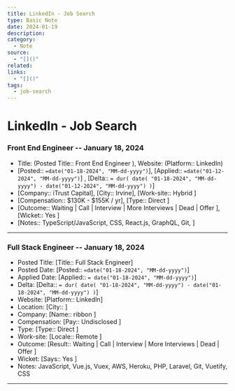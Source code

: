 ```yaml
---
title: LinkedIn - Job Search
type: Basic Note
date: 2024-01-19
description:
category:
  - Note
source:
  - "[]()"
related:
links:
  - "[]()"
tags:
  - job-search
---
```


# LinkedIn - Job Search


### Front End Engineer  --  January 18, 2024
- Title: (Posted Title:: Front End Engineer ), Website: (Platform:: LinkedIn)
- [Posted:: `=date("01-18-2024", "MM-dd-yyyy")`], [Applied:: `=date("01-12-2024", "MM-dd-yyyy")`] , [Delta:: `= dur( date( "01-18-2024", "MM-dd-yyyy") - date("01-12-2024", "MM-dd-yyyy") )`]
- [Company:: iTrust Capital], [City::  Irvine], [Work-site:: Hybrid  ]
- [Compensation:: $130K - $155K / yr], [Type:: Direct ]
- [Outcome::  Waiting | Call | Interview | More Interviews | Dead | Offer ], [Wicket:: Yes  ]
- [Notes:: TypeScript/JavaScript, CSS, React.js, GraphQL, Git, ]

---

### Full Stack Engineer --  January 18, 2024
- Posted Title: [Title::  Full Stack Engineer]
- Posted Date: [Posted:: `=date("01-18-2024", "MM-dd-yyyy")`]
- Applied Date: [Applied:: `= date("01-18-2024", "MM-dd-yyyy")`]
- Delta: [Delta:: `= dur( date( "01-18-2024", "MM-dd-yyyy") - date("01-18-2024", "MM-dd-yyyy") )`]
- Website:  [Platform:: LinkedIn]
- Location: [City::   ]
- Company: [Name::  ribbon ]
- Compensation: [Pay:: Undisclosed ]
- Type: [Type::  Direct ]
- Work-site: [Locale:: Remote ]
- Outcome:  [Result:: Waiting | Call | Interview | More Interviews | Dead | Offer ]
- Wicket: [Says:: Yes ]
- Notes: JavaScript, Vue.js, Vuex, AWS, Heroku, PHP, Laravel, Git, Vuetify, CSS

---
